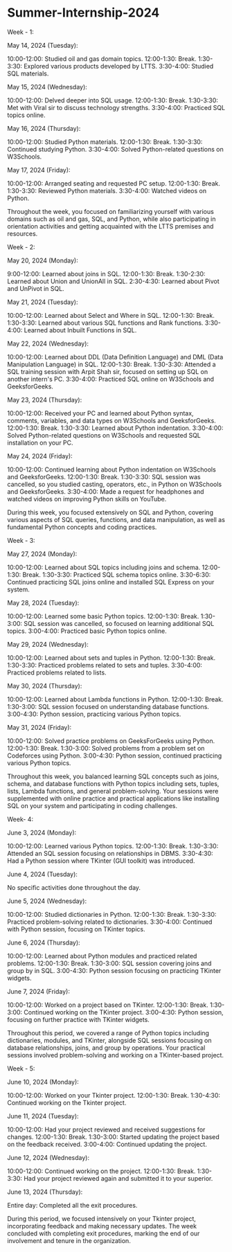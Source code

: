 # Summer-Internship-2024
Week - 1:

May 14, 2024 (Tuesday):

10:00-12:00: Studied oil and gas domain topics.
12:00-1:30: Break.
1:30-3:30: Explored various products developed by LTTS.
3:30-4:00: Studied SQL materials.

May 15, 2024 (Wednesday):

10:00-12:00: Delved deeper into SQL usage.
12:00-1:30: Break.
1:30-3:30: Met with Viral sir to discuss technology strengths.
3:30-4:00: Practiced SQL topics online.

May 16, 2024 (Thursday):

10:00-12:00: Studied Python materials.
12:00-1:30: Break.
1:30-3:30: Continued studying Python.
3:30-4:00: Solved Python-related questions on W3Schools.

May 17, 2024 (Friday):

10:00-12:00: Arranged seating and requested PC setup.
12:00-1:30: Break.
1:30-3:30: Reviewed Python materials.
3:30-4:00: Watched videos on Python.

Throughout the week, you focused on familiarizing yourself with various domains such as oil and gas, SQL, and Python, while also participating in orientation activities and getting acquainted with the LTTS premises and resources.




Week - 2:




May 20, 2024 (Monday):

9:00-12:00: Learned about joins in SQL.
12:00-1:30: Break.
1:30-2:30: Learned about Union and UnionAll in SQL.
2:30-4:30: Learned about Pivot and UnPivot in SQL.

May 21, 2024 (Tuesday):

10:00-12:00: Learned about Select and Where in SQL.
12:00-1:30: Break.
1:30-3:30: Learned about various SQL functions and Rank functions.
3:30-4:00: Learned about Inbuilt Functions in SQL.

May 22, 2024 (Wednesday):

10:00-12:00: Learned about DDL (Data Definition Language) and DML (Data Manipulation Language) in SQL.
12:00-1:30: Break.
1:30-3:30: Attended a SQL training session with Arpit Shah sir, focused on setting up SQL on another intern's PC.
3:30-4:00: Practiced SQL online on W3Schools and GeeksforGeeks.

May 23, 2024 (Thursday):

10:00-12:00: Received your PC and learned about Python syntax, comments, variables, and data types on W3Schools and GeeksforGeeks.
12:00-1:30: Break.
1:30-3:30: Learned about Python indentation.
3:30-4:00: Solved Python-related questions on W3Schools and requested SQL installation on your PC.

May 24, 2024 (Friday):

10:00-12:00: Continued learning about Python indentation on W3Schools and GeeksforGeeks.
12:00-1:30: Break.
1:30-3:30: SQL session was cancelled, so you studied casting, operators, etc., in Python on W3Schools and GeeksforGeeks.
3:30-4:00: Made a request for headphones and watched videos on improving Python skills on YouTube.

During this week, you focused extensively on SQL and Python, covering various aspects of SQL queries, functions, and data manipulation, as well as fundamental Python concepts and coding practices.




Week - 3:




May 27, 2024 (Monday):

10:00-12:00: Learned about SQL topics including joins and schema.
12:00-1:30: Break.
1:30-3:30: Practiced SQL schema topics online.
3:30-6:30: Continued practicing SQL joins online and installed SQL Express on your system.

May 28, 2024 (Tuesday):

10:00-12:00: Learned some basic Python topics.
12:00-1:30: Break.
1:30-3:00: SQL session was cancelled, so focused on learning additional SQL topics.
3:00-4:00: Practiced basic Python topics online.

May 29, 2024 (Wednesday):

10:00-12:00: Learned about sets and tuples in Python.
12:00-1:30: Break.
1:30-3:30: Practiced problems related to sets and tuples.
3:30-4:00: Practiced problems related to lists.

May 30, 2024 (Thursday):

10:00-12:00: Learned about Lambda functions in Python.
12:00-1:30: Break.
1:30-3:00: SQL session focused on understanding database functions.
3:00-4:30: Python session, practicing various Python topics.

May 31, 2024 (Friday):

10:00-12:00: Solved practice problems on GeeksForGeeks using Python.
12:00-1:30: Break.
1:30-3:00: Solved problems from a problem set on Codeforces using Python.
3:00-4:30: Python session, continued practicing various Python topics.

Throughout this week, you balanced learning SQL concepts such as joins, schema, and database functions with Python topics including sets, tuples, lists, Lambda functions, and general problem-solving. Your sessions were supplemented with online practice and practical applications like installing SQL on your system and participating in coding challenges.




Week- 4:




June 3, 2024 (Monday):

10:00-12:00: Learned various Python topics.
12:00-1:30: Break.
1:30-3:30: Attended an SQL session focusing on relationships in DBMS.
3:30-4:30: Had a Python session where TKinter (GUI toolkit) was introduced.

June 4, 2024 (Tuesday):

No specific activities done throughout the day.

June 5, 2024 (Wednesday):

10:00-12:00: Studied dictionaries in Python.
12:00-1:30: Break.
1:30-3:30: Practiced problem-solving related to dictionaries.
3:30-4:00: Continued with Python session, focusing on TKinter topics.

June 6, 2024 (Thursday):

10:00-12:00: Learned about Python modules and practiced related problems.
12:00-1:30: Break.
1:30-3:00: SQL session covering joins and group by in SQL.
3:00-4:30: Python session focusing on practicing TKinter widgets.

June 7, 2024 (Friday):

10:00-12:00: Worked on a project based on TKinter.
12:00-1:30: Break.
1:30-3:00: Continued working on the TKinter project.
3:00-4:30: Python session, focusing on further practice with TKinter widgets.

Throughout this period, we covered a range of Python topics including dictionaries, modules, and TKinter, alongside SQL sessions focusing on database relationships, joins, and group by operations. Your practical sessions involved problem-solving and working on a TKinter-based project.




Week - 5:




June 10, 2024 (Monday):

10:00-12:00: Worked on your Tkinter project.
12:00-1:30: Break.
1:30-4:30: Continued working on the Tkinter project.

June 11, 2024 (Tuesday):

10:00-12:00: Had your project reviewed and received suggestions for changes.
12:00-1:30: Break.
1:30-3:00: Started updating the project based on the feedback received.
3:00-4:00: Continued updating the project.

June 12, 2024 (Wednesday):

10:00-12:00: Continued working on the project.
12:00-1:30: Break.
1:30-3:30: Had your project reviewed again and submitted it to your superior.

June 13, 2024 (Thursday):

Entire day: Completed all the exit procedures.

During this period, we focused intensively on your Tkinter project, incorporating feedback and making necessary updates. The week concluded with completing exit procedures, marking the end of our involvement and tenure in the organization.






